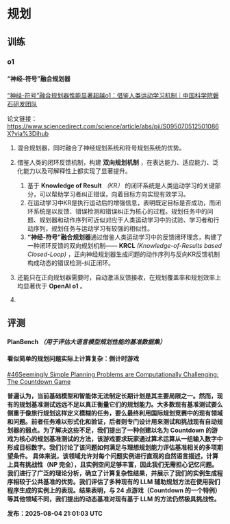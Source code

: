 # 规划

## 训练

### o1

#### **“神经-符号”融合规划器**

[“神经-符号”融合规划器性能显著超越o1：借鉴人类运动学习机制｜中国科学院磐石研发团队](https://mp.weixin.qq.com/s/IpG_Y0Lu767pLWdzTmtLXA)

论文链接：https://www.sciencedirect.com/science/article/abs/pii/S095070512501086X?via%3Dihub

1. 混合规划器，同时融合了神经规划系统和符号规划系统的优势。
2. 借鉴人类的闭环反馈机制，构建 **双向规划机制** ，在表达能力、适应能力、泛化能力以及可解释性上都实现了显著提升。

   1. 基于 **Knowledge of Result**  *（KR）* 的闭环系统是人类运动学习的关键部分，可以帮助学习者纠正错误，向着目标方向实现有效学习。
   2. 在运动学习中KR是执行运动后的增强信息，表明既定目标是否成功，而闭环系统是以反馈、错误检测和错误纠正为核心的过程。规划任务中的问题、规划器和动作序列可近似对应于人类运动学习中的试验、学习者和行动序列，规划任务与运动学习有较强的相似性。
   3. **“神经-符号”融合规划器**通过借鉴人类运动学习中的反馈闭环理念，构建了一种闭环反馈的双向规划机制—— **KRCL**  *(Knowledge-of-Results based Closed-Loop)* ，正向神经规划器生成问题的动作序列与反向KR反馈机制构成动态的错误检测-纠正闭环。
3. 还能只在正向规划器需要时，自动激活反馈接收，在规划覆盖率和规划效率上均显著优于 **OpenAI o1** 。
4. 

## 评测

#### **PlanBench** *（用于评估大语言模型规划性能的基准数据集）*

#### 看似简单的规划问题实际上计算复杂：倒计时游戏

[#46](https://arxiv.org/abs/2508.02900)[Seemingly Simple Planning Problems are Computationally Challenging: The Countdown Game](https://papers.cool/arxiv/2508.02900)

**普遍认为，当前基础模型和智能体无法制定长期计划是其主要局限之一。然而，现有的规划基准测试远远不足以真正衡量它们的规划能力。大多数现有基准测试要么侧重于像旅行规划这样定义模糊的任务，要么最终利用国际规划竞赛中的现有领域和问题。前者任务难以形式化和验证，后者则专门设计用来测试和挑战现有自动规划器的弱点。为了解决这些不足，我们提出了一种创建以名为 Countdown 的游戏为核心的规划基准测试的方法，该游戏要求玩家通过算术运算从一组输入数字中形成目标数字。我们讨论了该问题如何满足与理想规划能力评估基准相关的多项期望条件。 具体来说，该领域允许对每个问题实例进行直观的自然语言描述，计算上具有挑战性（NP 完全），且实例空间足够丰富，因此我们无需担心记忆问题。我们进行了广泛的理论分析，确立了计算复杂性结果，并展示了我们的实例生成程序相较于公共基准的优势。我们评估了多种现有的 LLM 辅助规划方法在使用我们程序生成的实例上的表现。结果表明，与 24 点游戏（Countdown 的一个特例）等其他领域不同，我们提出的动态基准对现有基于 LLM 的方法仍然极具挑战性。**

**发布：2025-08-04 21:01:03 UTC**
